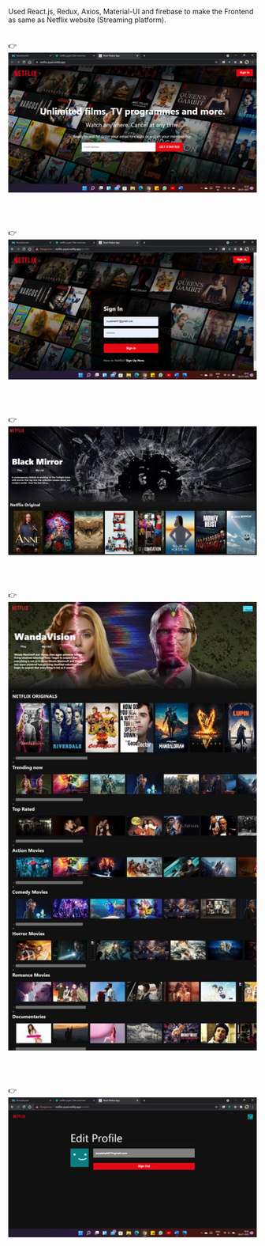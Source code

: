 Used React.js, Redux, Axios, Material-UI and firebase to make the Frontend as same as Netflix website (Streaming platform).
<br><br><br>
👉![](./image1.png)
<br><br><br><br><br>
👉![](./image2.png)
<br><br><br><br><br>
👉![](./image3.jpg)
<br><br><br><br><br>
👉![](./image4.jpg)
<br><br><br><br><br>
👉![](./image5.png)
